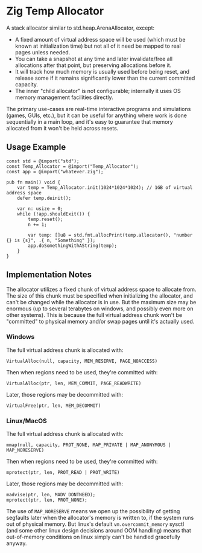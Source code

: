 # Zig Temp Allocator

A stack allocator similar to std.heap.ArenaAllocator, except:

- A fixed amount of virtual address space will be used (which must be known at initialization time) but not all of it need be mapped to real pages unless needed.
- You can take a snapshot at any time and later invalidate/free all allocations after that point, but preserving allocations before it.
- It will track how much memory is usually used before being reset, and release some if it remains significantly lower than the current committed capacity.
- The inner "child allocator" is not configurable; internally it uses OS memory management facilities directly.

The primary use-cases are real-time interactive programs and simulations (games, GUIs, etc.), but it can be useful for anything where work is done sequentially in a main loop, and it's easy to guarantee that memory allocated from it won't be held across resets.

## Usage Example

```zig
const std = @import("std");
const Temp_Allocator = @import("Temp_Allocator");
const app = @import("whatever.zig");

pub fn main() void {
    var temp = Temp_Allocator.init(1024*1024*1024); // 1GB of virtual address space
    defer temp.deinit();

    var n: usize = 0;
    while (!app.shouldExit()) {
        temp.reset();
        n += 1;

        var temp: []u8 = std.fmt.allocPrint(temp.allocator(), "number {} is {s}", .{ n, "Something" });
        app.doSomethingWithAString(temp);
    }
}
```

## Implementation Notes

The allocator utilizes a fixed chunk of virtual address space to allocate from.  The size of this chunk must be specified when initializing the allocator, and can't be changed while the allocator is in use.  But the maximum size may be enormous (up to several terabytes on windows, and possibly even more on other systems).  This is because the full virtual address chunk won't be "committed" to physical memory and/or swap pages until it's actually used.

### Windows
The full virtual address chunk is allocated with:

    VirtualAlloc(null, capacity, MEM_RESERVE, PAGE_NOACCESS)

Then when regions need to be used, they're committed with:

    VirtualAlloc(ptr, len, MEM_COMMIT, PAGE_READWRITE)

Later, those regions may be decommitted with:

    VirtualFree(ptr, len, MEM_DECOMMIT)

### Linux/MacOS
The full virtual address chunk is allocated with:

    mmap(null, capacity, PROT_NONE, MAP_PRIVATE | MAP_ANONYMOUS | MAP_NORESERVE)

Then when regions need to be used, they're committed with:

    mprotect(ptr, len, PROT_READ | PROT_WRITE)

Later, those regions may be decommitted with:

    madvise(ptr, len, MADV_DONTNEED);
    mprotect(ptr, len, PROT_NONE);

The use of `MAP_NORESERVE` means we open up the possibility of getting segfaults later when the allocator's memory is written to, if the system runs out of physical memory.  But linux's default `vm.overcommit_memory` sysctl (and some other linux design decisions around OOM handling) means that out-of-memory conditions on linux simply can't be handled gracefully anyway.
